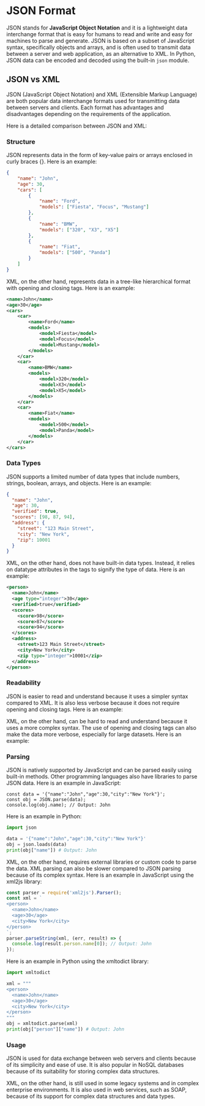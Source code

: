 # JSON Format

JSON stands for **JavaScript Object Notation** and it is a lightweight data interchange format that is easy for humans to read and write and easy for machines to parse and generate. JSON is based on a subset of JavaScript syntax, specifically objects and arrays, and is often used to transmit data between a server and web application, as an alternative to XML. In Python, JSON data can be encoded and decoded using the built-in `json` module.

## JSON vs XML

JSON (JavaScript Object Notation) and XML (Extensible Markup Language) are both popular data interchange formats used for transmitting data between servers and clients. Each format has advantages and disadvantages depending on the requirements of the application.

Here is a detailed comparison between JSON and XML:

### Structure

JSON represents data in the form of key-value pairs or arrays enclosed in curly braces {}. Here is an example:

```json
{
    "name": "John",
    "age": 30,
    "cars": [
        {
            "name": "Ford",
            "models": ["Fiesta", "Focus", "Mustang"]
        },
        {
            "name": "BMW",
            "models": ["320", "X3", "X5"]
        },
        {
            "name": "Fiat",
            "models": ["500", "Panda"]
        }
    ]
}
```

XML, on the other hand, represents data in a tree-like hierarchical format with opening and closing tags. Here is an example:

```xml
<name>John</name>
<age>30</age>
<cars>
    <car>
        <name>Ford</name>
        <models>
            <model>Fiesta</model>
            <model>Focus</model>
            <model>Mustang</model>
        </models>
    </car>
    <car>
        <name>BMW</name>
        <models>
            <model>320</model>
            <model>X3</model>
            <model>X5</model>
        </models>
    </car>
    <car>
        <name>Fiat</name>
        <models>
            <model>500</model>
            <model>Panda</model>
        </models>
    </car>
</cars>
```

### Data Types

JSON supports a limited number of data types that include numbers, strings, boolean, arrays, and objects. Here is an example:

```json
{
  "name": "John",
  "age": 30,
  "verified": true,
  "scores": [98, 87, 94],
  "address": {
    "street": "123 Main Street",
    "city": "New York",
    "zip": 10001
  }
}
```

XML, on the other hand, does not have built-in data types. Instead, it relies on datatype attributes in the tags to signify the type of data. Here is an example:

```xml
<person>
  <name>John</name>
  <age type="integer">30</age>
  <verified>true</verified>
  <scores>
    <score>98</score>
    <score>87</score>
    <score>94</score>
  </scores>
  <address>
    <street>123 Main Street</street>
    <city>New York</city>
    <zip type="integer">10001</zip>
  </address>
</person>
```

### Readability

JSON is easier to read and understand because it uses a simpler syntax compared to XML. It is also less verbose because it does not require opening and closing tags. Here is an example:

XML, on the other hand, can be hard to read and understand because it uses a more complex syntax. The use of opening and closing tags can also make the data more verbose, especially for large datasets. Here is an example:

### Parsing

JSON is natively supported by JavaScript and can be parsed easily using built-in methods. Other programming languages also have libraries to parse JSON data. Here is an example in JavaScript:

```node {cmd}
const data = '{"name":"John","age":30,"city":"New York"}';
const obj = JSON.parse(data);
console.log(obj.name); // Output: John
```

Here is an example in Python:

```python {cmd}
import json

data = '{"name":"John","age":30,"city":"New York"}'
obj = json.loads(data)
print(obj["name"]) # Output: John
```

XML, on the other hand, requires external libraries or custom code to parse the data. XML parsing can also be slower compared to JSON parsing because of its complex syntax. Here is an example in JavaScript using the xml2js library:

```javascript
const parser = require('xml2js').Parser();
const xml = `
<person>
  <name>John</name>
  <age>30</age>
  <city>New York</city>
</person>
`;
parser.parseString(xml, (err, result) => {
  console.log(result.person.name[0]); // Output: John
});
```

Here is an example in Python using the xmltodict library:

```python
import xmltodict

xml = """
<person>
  <name>John</name>
  <age>30</age>
  <city>New York</city>
</person>
"""
obj = xmltodict.parse(xml)
print(obj["person"]["name"]) # Output: John
```

### Usage

JSON is used for data exchange between web servers and clients because of its simplicity and ease of use. It is also popular in NoSQL databases because of its suitability for storing complex data structures.

XML, on the other hand, is still used in some legacy systems and in complex enterprise environments. It is also used in web services, such as SOAP, because of its support for complex data structures and data types.
